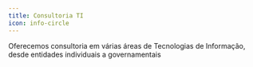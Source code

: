 ```yaml
---
title: Consultoria TI
icon: info-circle
---
```


Oferecemos consultoria em várias áreas de Tecnologias de Informação, desde entidades individuais a governamentais